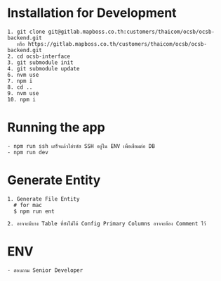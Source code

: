 # Installation for Development

```
1. git clone git@gitlab.mapboss.co.th:customers/thaicom/ocsb/ocsb-backend.git 
   หรือ https://gitlab.mapboss.co.th/customers/thaicom/ocsb/ocsb-backend.git 
2. cd ocsb-interface
3. git submodule init
4. git submodule update
6. nvm use 
7. npm i
8. cd ..
9. nvm use
10. npm i
```

# Running the app

```
- npm run ssh เสร็จแล้วใส่รหัส SSH อยู่ใน ENV เพื่อเชื่อมต่อ DB 
- npm run dev
```

# Generate Entity

```
1. Generate File Entity
  # for mac
  $ npm run ent

2. อาจจะมีบาง Table ที่ยังไม่ได้ Config Primary Columns อาจจะต้อง Comment ไว้ 
```

# ENV

```
- สอบถาม Senior Developer
```
